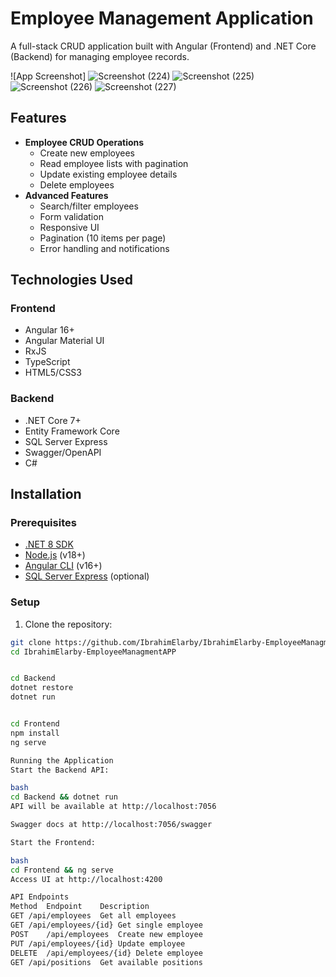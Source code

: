 # Employee Management Application

A full-stack CRUD application built with Angular (Frontend) and .NET Core (Backend) for managing employee records.

![App Screenshot]<!-- Add your screenshot here -->
![Screenshot (224)](https://github.com/user-attachments/assets/f89c72f3-a853-4b0e-bd74-1ae17637151f)
![Screenshot (225)](https://github.com/user-attachments/assets/02c6a7a5-8d50-4eb1-92f2-24a7b0404116)
![Screenshot (226)](https://github.com/user-attachments/assets/4ed0fa9a-186c-4dd9-8e70-ccc812d43c2f)
![Screenshot (227)](https://github.com/user-attachments/assets/6a73e6d0-79bf-4eb6-aac1-5cb6c9d311dd)

## Features

- **Employee CRUD Operations**
  - Create new employees
  - Read employee lists with pagination
  - Update existing employee details
  - Delete employees
- **Advanced Features**
  - Search/filter employees
  - Form validation
  - Responsive UI
  - Pagination (10 items per page)
  - Error handling and notifications

## Technologies Used

### Frontend
- Angular 16+
- Angular Material UI
- RxJS
- TypeScript
- HTML5/CSS3

### Backend
- .NET Core 7+
- Entity Framework Core
- SQL Server Express
- Swagger/OpenAPI
- C#

## Installation

### Prerequisites
- [.NET 8 SDK](https://dotnet.microsoft.com/download)
- [Node.js](https://nodejs.org/) (v18+)
- [Angular CLI](https://angular.io/cli) (v16+)
- [SQL Server Express](https://www.microsoft.com/en-us/sql-server/sql-server-downloads) (optional)

### Setup

1. Clone the repository:
```bash
git clone https://github.com/IbrahimElarby/IbrahimElarby-EmployeeManagmentAPP.git
cd IbrahimElarby-EmployeeManagmentAPP


cd Backend
dotnet restore
dotnet run


cd Frontend
npm install
ng serve

Running the Application
Start the Backend API:

bash
cd Backend && dotnet run
API will be available at http://localhost:7056

Swagger docs at http://localhost:7056/swagger

Start the Frontend:

bash
cd Frontend && ng serve
Access UI at http://localhost:4200

API Endpoints
Method	Endpoint	Description
GET	/api/employees	Get all employees
GET	/api/employees/{id}	Get single employee
POST	/api/employees	Create new employee
PUT	/api/employees/{id}	Update employee
DELETE	/api/employees/{id}	Delete employee
GET	/api/positions	Get available positions
